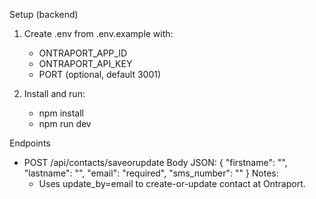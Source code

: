 Setup (backend)

1) Create .env from .env.example with:
   - ONTRAPORT_APP_ID
   - ONTRAPORT_API_KEY
   - PORT (optional, default 3001)

2) Install and run:
   - npm install
   - npm run dev

Endpoints

- POST /api/contacts/saveorupdate
  Body JSON:
  {
    "firstname": "",
    "lastname": "",
    "email": "required",
    "sms_number": ""
  }
  Notes:
  - Uses update_by=email to create-or-update contact at Ontraport.


